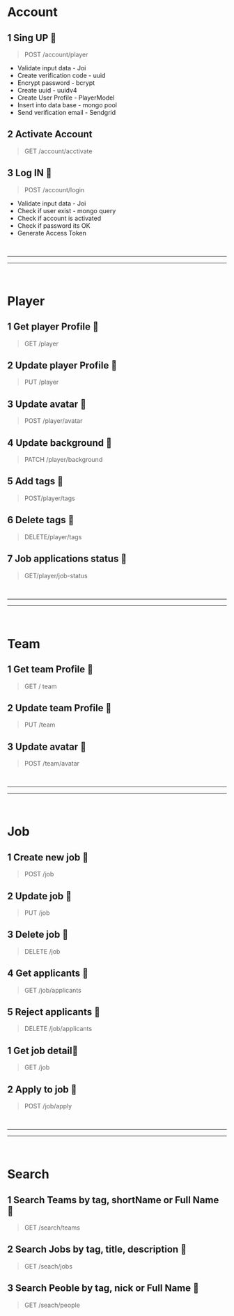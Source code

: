 # Account

## 1 Sing UP 🍐
> POST /account/player  

* Validate input data - Joi
* Create verification code - uuid
* Encrypt password - bcrypt
* Create uuid - uuidv4
* Create User Profile - PlayerModel
* Insert into data base - mongo pool
* Send verification email - Sendgrid

## 2 Activate Account 
> GET /account/acctivate

## 3 Log IN 🍐
> POST /account/login

* Validate input data - Joi
* Check if user exist - mongo query
* Check if account is activated
* Check if password its OK
* Generate Access Token

<br />

---
---

<br />

# Player

## 1 Get player Profile 🍐
> GET /player

## 2 Update player Profile 🍐
> PUT /player

## 3 Update avatar 🍐
> POST /player/avatar

## 4 Update background 🍓
> PATCH /player/background

## 5 Add tags 🍐
> POST/player/tags

## 6 Delete tags 🍐
> DELETE/player/tags

## 7 Job applications status 🍓
> GET/player/job-status

<br />

---
---

<br />


# Team

## 1 Get team Profile 🍐
> GET / team

## 2 Update team Profile 🍐
> PUT /team

## 3 Update avatar 🍐
> POST /team/avatar


<br />

---
---

<br />


# Job

## 1 Create new job 🍐
> POST /job

## 2 Update job 🍓
> PUT /job

## 3 Delete job 🍐
> DELETE /job

## 4 Get applicants 🍐
> GET /job/applicants

## 5 Reject applicants 🍓
> DELETE /job/applicants

## 1 Get job detail🍐
> GET /job

## 2 Apply to job 🍓
> POST /job/apply

<br />

---
---

<br />

# Search

## 1 Search Teams by tag, shortName or Full Name 🍐
> GET /search/teams

## 2 Search Jobs by tag, title, description  🍐
> GET /seach/jobs

## 3 Search Peoble by tag, nick or Full Name 🍐
> GET /seach/people
